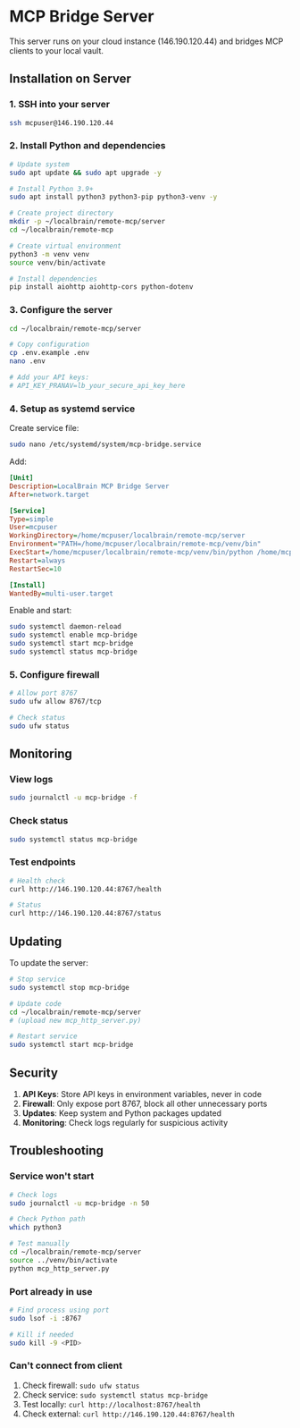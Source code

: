 # MCP Bridge Server

This server runs on your cloud instance (146.190.120.44) and bridges MCP clients to your local vault.

## Installation on Server

### 1. SSH into your server

```bash
ssh mcpuser@146.190.120.44
```

### 2. Install Python and dependencies

```bash
# Update system
sudo apt update && sudo apt upgrade -y

# Install Python 3.9+
sudo apt install python3 python3-pip python3-venv -y

# Create project directory
mkdir -p ~/localbrain/remote-mcp/server
cd ~/localbrain/remote-mcp

# Create virtual environment
python3 -m venv venv
source venv/bin/activate

# Install dependencies
pip install aiohttp aiohttp-cors python-dotenv
```

### 3. Configure the server

```bash
cd ~/localbrain/remote-mcp/server

# Copy configuration
cp .env.example .env
nano .env

# Add your API keys:
# API_KEY_PRANAV=lb_your_secure_api_key_here
```

### 4. Setup as systemd service

Create service file:

```bash
sudo nano /etc/systemd/system/mcp-bridge.service
```

Add:

```ini
[Unit]
Description=LocalBrain MCP Bridge Server
After=network.target

[Service]
Type=simple
User=mcpuser
WorkingDirectory=/home/mcpuser/localbrain/remote-mcp/server
Environment="PATH=/home/mcpuser/localbrain/remote-mcp/venv/bin"
ExecStart=/home/mcpuser/localbrain/remote-mcp/venv/bin/python /home/mcpuser/localbrain/remote-mcp/server/mcp_http_server.py
Restart=always
RestartSec=10

[Install]
WantedBy=multi-user.target
```

Enable and start:

```bash
sudo systemctl daemon-reload
sudo systemctl enable mcp-bridge
sudo systemctl start mcp-bridge
sudo systemctl status mcp-bridge
```

### 5. Configure firewall

```bash
# Allow port 8767
sudo ufw allow 8767/tcp

# Check status
sudo ufw status
```

## Monitoring

### View logs

```bash
sudo journalctl -u mcp-bridge -f
```

### Check status

```bash
sudo systemctl status mcp-bridge
```

### Test endpoints

```bash
# Health check
curl http://146.190.120.44:8767/health

# Status
curl http://146.190.120.44:8767/status
```

## Updating

To update the server:

```bash
# Stop service
sudo systemctl stop mcp-bridge

# Update code
cd ~/localbrain/remote-mcp/server
# (upload new mcp_http_server.py)

# Restart service
sudo systemctl start mcp-bridge
```

## Security

1. **API Keys**: Store API keys in environment variables, never in code
2. **Firewall**: Only expose port 8767, block all other unnecessary ports
3. **Updates**: Keep system and Python packages updated
4. **Monitoring**: Check logs regularly for suspicious activity

## Troubleshooting

### Service won't start

```bash
# Check logs
sudo journalctl -u mcp-bridge -n 50

# Check Python path
which python3

# Test manually
cd ~/localbrain/remote-mcp/server
source ../venv/bin/activate
python mcp_http_server.py
```

### Port already in use

```bash
# Find process using port
sudo lsof -i :8767

# Kill if needed
sudo kill -9 <PID>
```

### Can't connect from client

1. Check firewall: `sudo ufw status`
2. Check service: `sudo systemctl status mcp-bridge`
3. Test locally: `curl http://localhost:8767/health`
4. Check external: `curl http://146.190.120.44:8767/health`
